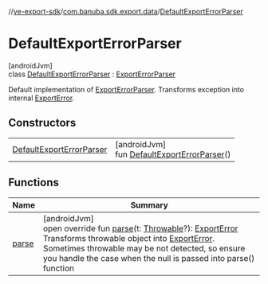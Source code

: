 //[ve-export-sdk](../../../index.md)/[com.banuba.sdk.export.data](../index.md)/[DefaultExportErrorParser](index.md)

# DefaultExportErrorParser

[androidJvm]\
class [DefaultExportErrorParser](index.md) : [ExportErrorParser](../-export-error-parser/index.md)

Default implementation of [ExportErrorParser](../-export-error-parser/index.md). Transforms exception into internal [ExportError](../-export-error/index.md).

## Constructors

| | |
|---|---|
| [DefaultExportErrorParser](-default-export-error-parser.md) | [androidJvm]<br>fun [DefaultExportErrorParser](-default-export-error-parser.md)() |

## Functions

| Name | Summary |
|---|---|
| [parse](parse.md) | [androidJvm]<br>open override fun [parse](parse.md)(t: [Throwable](https://kotlinlang.org/api/latest/jvm/stdlib/kotlin/-throwable/index.html)?): [ExportError](../-export-error/index.md)<br>Transforms throwable object into [ExportError](../-export-error/index.md). Sometimes throwable may be not detected, so ensure you handle the case when the null is passed into parse() function |
